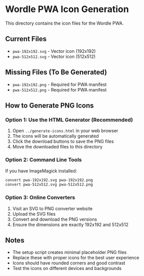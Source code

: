 # Wordle PWA Icon Generation

This directory contains the icon files for the Wordle PWA.

## Current Files

- `pwa-192x192.svg` - Vector icon (192x192)
- `pwa-512x512.svg` - Vector icon (512x512)

## Missing Files (To Be Generated)

- `pwa-192x192.png` - Required for PWA manifest
- `pwa-512x512.png` - Required for PWA manifest

## How to Generate PNG Icons

### Option 1: Use the HTML Generator (Recommended)
1. Open `../generate-icons.html` in your web browser
2. The icons will be automatically generated
3. Click the download buttons to save the PNG files
4. Move the downloaded files to this directory

### Option 2: Command Line Tools
If you have ImageMagick installed:
```bash
convert pwa-192x192.svg pwa-192x192.png
convert pwa-512x512.svg pwa-512x512.png
```

### Option 3: Online Converters
1. Visit an SVG to PNG converter website
2. Upload the SVG files
3. Convert and download the PNG versions
4. Ensure the dimensions are exactly 192x192 and 512x512

## Notes
- The setup script creates minimal placeholder PNG files
- Replace these with proper icons for the best user experience
- Icons should have rounded corners and good contrast
- Test the icons on different devices and backgrounds
